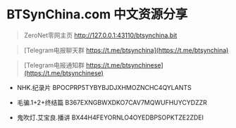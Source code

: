 # BTSynChina.com 中文资源分享

>ZeroNet零网主页 http://127.0.0.1:43110/btsynchina.bit

>[Telegram电报聊天群 https://t.me/btsynchina](https://t.me/btsynchina)

>[Telegram电报通知群 https://t.me/btsynchinese](https://t.me/btsynchinese)


- NHK.纪录片 BPOCPRP5TYBYBJDJXHMOZNCHC4QYLANTS

- 毛骗.1+2+终结篇 B367EXNGBWXDKO7CAV7MQWUFHUYCYDZZR

- 鬼吹灯.艾宝良.播讲 BX44H4FEYORNLO4OYEDBPSOPKTZE2ZDEI

